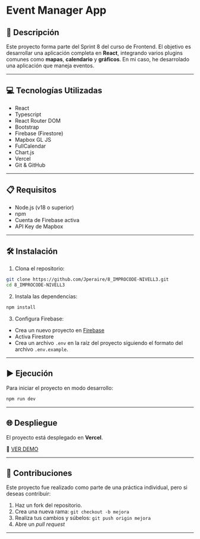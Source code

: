 # Event Manager App

## 📄 Descripción

Este proyecto forma parte del Sprint 8 del curso de Frontend. El objetivo es desarrollar una aplicación completa en **React**, integrando varios plugins comunes como **mapas**, **calendario** y **gráficos**. En mi caso, he desarrolado una aplicación que maneja eventos.

---

## 💻 Tecnologías Utilizadas

-   React
-   Typescript
-   React Router DOM
-   Bootstrap
-   Firebase (Firestore)
-   Mapbox GL JS
-   FullCalendar
-   Chart.js
-   Vercel
-   Git & GitHub

---

## 📋 Requisitos

-   Node.js (v18 o superior)
-   npm
-   Cuenta de Firebase activa
-   API Key de Mapbox

---

## 🛠️ Instalación

1. Clona el repositorio:

```bash
git clone https://github.com/Jperaire/8_IMPROCODE-NIVELL3.git
cd 8_IMPROCODE-NIVELL3
```

2. Instala las dependencias:

```bash
npm install
```

3. Configura Firebase:

-   Crea un nuevo proyecto en [Firebase](https://console.firebase.google.com/)
-   Activa Firestore
-   Crea un archivo `.env` en la raíz del proyecto siguiendo el formato del archivo `.env.example`.

---

## ▶️ Ejecución

Para iniciar el proyecto en modo desarrollo:

```bash
npm run dev
```

---

## 🌐 Despliegue

El proyecto está desplegado en **Vercel**.

🔗 [VER DEMO](https://event-manager-app-lac.vercel.app/)

---

## 🤝 Contribuciones

Este proyecto fue realizado como parte de una práctica individual, pero si deseas contribuir:

1. Haz un fork del repositorio.
2. Crea una nueva rama: `git checkout -b mejora`
3. Realiza tus cambios y súbelos: `git push origin mejora`
4. Abre un _pull request_

---
